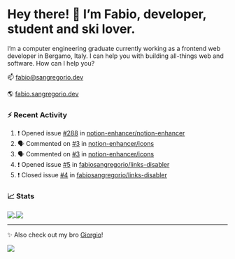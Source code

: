 # Hey there! 👋 I’m Fabio, developer, student and ski lover.

I’m a computer engineering graduate currently working as a frontend web developer in Bergamo, Italy. I can help you with building all-things web and software.
How can I help you?

📫 [fabio@sangregorio.dev](mailto:fabio@sangregorio.dev)

🌎 [fabio.sangregorio.dev](https://fabio.sangregorio.dev)


### :zap: Recent Activity

<!--START_SECTION:activity-->
1. ❗️ Opened issue [#288](https://github.com/notion-enhancer/notion-enhancer/issues/288) in [notion-enhancer/notion-enhancer](https://github.com/notion-enhancer/notion-enhancer)
2. 🗣 Commented on [#3](https://github.com/notion-enhancer/icons/issues/3) in [notion-enhancer/icons](https://github.com/notion-enhancer/icons)
3. 🗣 Commented on [#3](https://github.com/notion-enhancer/icons/issues/3) in [notion-enhancer/icons](https://github.com/notion-enhancer/icons)
4. ❗️ Opened issue [#5](https://github.com/fabiosangregorio/links-disabler/issues/5) in [fabiosangregorio/links-disabler](https://github.com/fabiosangregorio/links-disabler)
5. ❗️ Closed issue [#4](https://github.com/fabiosangregorio/links-disabler/issues/4) in [fabiosangregorio/links-disabler](https://github.com/fabiosangregorio/links-disabler)
<!--END_SECTION:activity-->


### 📈 Stats


<a href="https://github.com/fabiosangregorio">
  <img align="center" src="https://github-readme-stats.vercel.app/api/top-langs/?username=fabiosangregorio&layout=compact&title_color=24292e&bg_color=ffffff" />
</a>
<a href="https://github.com/fabiosangregorio">
  <img align="center" src="https://github-readme-stats.vercel.app/api?username=fabiosangregorio&show_icons=true&theme=graywhite&count_private=true&hide_rank=true&include_all_commits=true&bg_color=ffffff&hide=stars" />
</a>

<!--
**jamesgeorge007/jamesgeorge007** is a ✨ _special_ ✨ repository because its `README.md` (this file) appears on your GitHub profile.

Here are some ideas to get you started:

- 🌱 I’m currently learning ...
- 👯 I’m looking to collaborate on ...
- 🤔 I’m looking for help with ...
- 💬 Ask me about ...
- 😄 Pronouns: ...
- ⚡ Fun fact: ...
-->

---
✨ Also check out my bro [Giorgio](https://github.com/GiorgioBertolotti)!

![](https://komarev.com/ghpvc/?username=fabiosangregorio)
